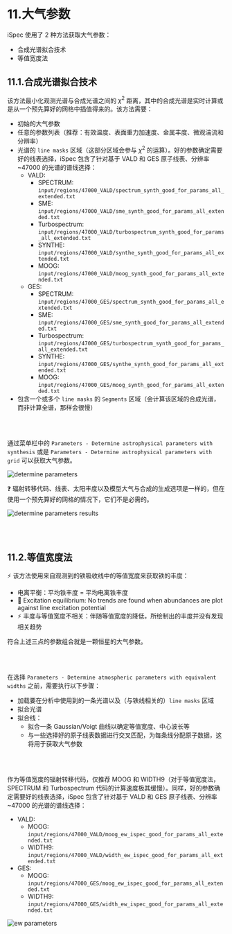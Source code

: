 # 11.大气参数

iSpec 使用了 2 种方法获取大气参数：

- 合成光谱拟合技术
- 等值宽度法

## 11.1.合成光谱拟合技术

该方法最小化观测光谱与合成光谱之间的 $\chi^2$ 距离，其中的合成光谱是实时计算或是从一个预先算好的网格中插值得来的。该方法需要：

- 初始的大气参数
- 任意的参数列表（推荐：有效温度、表面重力加速度、金属丰度、微观湍流和分辨率）
- 光谱的 `line masks` 区域（这部分区域会参与 $\chi^2$ 的运算）。好的参数确定需要好的线表选择，iSpec 包含了针对基于 VALD 和 GES 原子线表、分辨率 ~47000 的光谱的谱线选择：
  - VALD:
    - SPECTRUM: `input/regions/47000_VALD/spectrum_synth_good_for_params_all_extended.txt`
    - SME: `input/regions/47000_VALD/sme_synth_good_for_params_all_extended.txt`
    - Turbospectrum: `input/regions/47000_VALD/turbospectrum_synth_good_for_params_all_extended.txt`
    - SYNTHE: `input/regions/47000_VALD/synthe_synth_good_for_params_all_extended.txt`
    - MOOG: `input/regions/47000_VALD/moog_synth_good_for_params_all_extended.txt`
  - GES:
    - SPECTRUM: `input/regions/47000_GES/spectrum_synth_good_for_params_all_extended.txt`
    - SME: `input/regions/47000_GES/sme_synth_good_for_params_all_extended.txt`
    - Turbospectrum: `input/regions/47000_GES/turbospectrum_synth_good_for_params_all_extended.txt`
    - SYNTHE: `input/regions/47000_GES/synthe_synth_good_for_params_all_extended.txt`
    - MOOG: `input/regions/47000_GES/moog_synth_good_for_params_all_extended.txt`
- 包含一个或多个 `line masks` 的 `Segments` 区域（会计算该区域的合成光谱，而非计算全谱，那样会很慢）

<br></br>

通过菜单栏中的 `Parameters - Determine astrophysical parameters with synthesis` 或是 `Parameters - Determine astrophysical parameters with grid` 可以获取大气参数。

![determine parameters](https://www.blancocuaresma.com/s/user/pages/02.projects/03.iSpec/manual/03.usage/13.atmospheric_parameters/iSpec_determine_parameters.png)

:question: 辐射转移代码、线表、太阳丰度以及模型大气与合成的生成选项是一样的，但在使用一个预先算好的网格的情况下，它们不是必需的。

![determine parameters results](https://www.blancocuaresma.com/s/user/pages/02.projects/03.iSpec/manual/03.usage/13.atmospheric_parameters/iSpec_determine_parameters_results.png)

<br></br>

## 11.2.等值宽度法

:zap: 该方法使用来自观测到的铁吸收线中的等值宽度来获取铁的丰度：

- 电离平衡：平均铁丰度 = 平均电离铁丰度
- :bug: Excitation equilibrium: No trends are found when abundances are plot against line excitation potential
- :zap: 丰度与等值宽度不相关：伴随等值宽度的降低，所绘制出的丰度并没有发现相关趋势

符合上述三点的参数组合就是一颗恒星的大气参数。

<br></br>

在选择 `Parameters - Determine atmospheric parameters with equivalent widths` 之前，需要执行以下步骤：

- 加载要在分析中使用到的一条光谱以及（与铁线相关的）`line masks` 区域
- 拟合光谱
- 拟合线：
  - 拟合一条 Gaussian/Voigt 曲线以确定等值宽度、中心波长等
  - 与一些选择好的原子线表数据进行交叉匹配，为每条线分配原子数据，这将用于获取大气参数

<br></br>

作为等值宽度的辐射转移代码，仅推荐 MOOG 和 WIDTH9（对于等值宽度法，SPECTRUM 和 Turbospectrum 代码的计算速度极其缓慢）。同样，好的参数确定需要好的线表选择，iSpec 包含了针对基于 VALD 和 GES 原子线表、分辨率 ~47000 的光谱的谱线选择：

- VALD:
  - MOOG: `input/regions/47000_VALD/moog_ew_ispec_good_for_params_all_extended.txt`
  - WIDTH9: `input/regions/47000_VALD/width_ew_ispec_good_for_params_all_extended.txt`
- GES:
  - MOOG: `input/regions/47000_GES/moog_ew_ispec_good_for_params_all_extended.txt`
  - WIDTH9: `input/regions/47000_GES/width_ew_ispec_good_for_params_all_extended.txt`

![ew parameters](https://www.blancocuaresma.com/s/user/pages/02.projects/03.iSpec/manual/03.usage/13.atmospheric_parameters/iSpec_ew_parameters.png)
